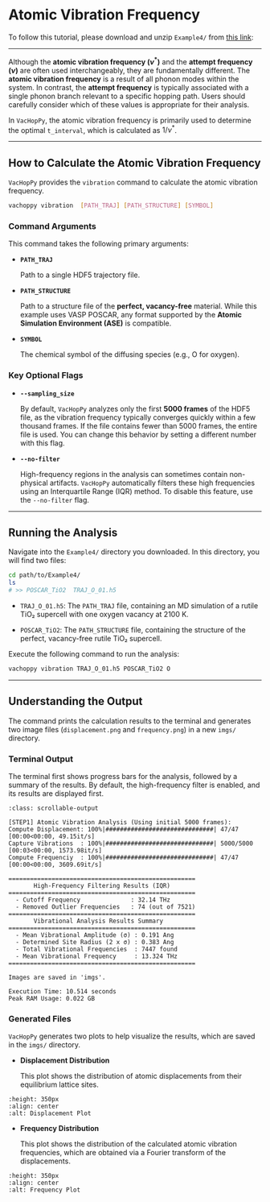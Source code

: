 # Atomic Vibration Frequency

To follow this tutorial, please download and unzip `Example4/` from [this link](https://drive.google.com/file/d/1xBj3iP4eUInB2OKxCHstel4CTyXUDU9t/view?usp=sharing):

----

Although the **atomic vibration frequency ($\nu^*$)** and the **attempt frequency ($\nu$)** are often used interchangeably, they are fundamentally different. The **atomic vibration frequency** is a result of all phonon modes within the system. In contrast, the **attempt frequency** is typically associated with a single phonon branch relevant to a specific hopping path. Users should carefully consider which of these values is appropriate for their analysis.

In `VacHopPy`, the atomic vibration frequency is primarily used to determine the optimal `t_interval`, which is calculated as $1/\nu^*$.

----

## How to Calculate the Atomic Vibration Frequency

`VacHopPy` provides the `vibration` command to calculate the atomic vibration frequency.

```bash
vachoppy vibration  [PATH_TRAJ] [PATH_STRUCTURE] [SYMBOL]
```

### Command Arguments

This command takes the following primary arguments:

* **`PATH_TRAJ`**

    Path to a single HDF5 trajectory file.

* **`PATH_STRUCTURE`**

    Path to a structure file of the **perfect, vacancy-free** material. While this example uses VASP POSCAR, any format supported by the **Atomic Simulation Environment (ASE)** is compatible.

* **`SYMBOL`**

    The chemical symbol of the diffusing species (e.g., O for oxygen).


### Key Optional Flags

* **`--sampling_size`**

    By default, `VacHopPy` analyzes only the first **5000 frames** of the HDF5 file, as the vibration frequency typically converges quickly within a few thousand frames. If the file contains fewer than 5000 frames, the entire file is used. You can change this behavior by setting a different number with this flag.

* **`--no-filter`**

    High-frequency regions in the analysis can sometimes contain non-physical artifacts. `VacHopPy` automatically filters these high frequencies using an Interquartile Range (IQR) method. To disable this feature, use the `--no-filter` flag.

----

## Running the Analysis

Navigate into the `Example4/` directory you downloaded. In this directory, you will find two files:

```bash
cd path/to/Example4/
ls
# >> POSCAR_TiO2  TRAJ_O_01.h5
```

* `TRAJ_O_01.h5`: The `PATH_TRAJ` file, containing an MD simulation of a rutile TiO₂ supercell with one oxygen vacancy at 2100 K.

* `POSCAR_TiO2`: The `PATH_STRUCTURE` file, containing the structure of the perfect, vacancy-free rutile TiO₂ supercell.

Execute the following command to run the analysis:

```bash
vachoppy vibration TRAJ_O_01.h5 POSCAR_TiO2 O
```

---

## Understanding the Output

The command prints the calculation results to the terminal and generates two image files (`displacement.png` and `frequency.png`) in a new `imgs/` directory.

### Terminal Output

The terminal first shows progress bars for the analysis, followed by a summary of the results. By default, the high-frequency filter is enabled, and its results are displayed first.

```{code-block} bash
:class: scrollable-output

[STEP1] Atomic Vibration Analysis (Using initial 5000 frames):
Compute Displacement: 100%|##############################| 47/47 [00:00<00:00, 49.15it/s]
Capture Vibrations  : 100%|##############################| 5000/5000 [00:03<00:00, 1573.98it/s]
Compute Frequenciy  : 100%|##############################| 47/47 [00:00<00:00, 3609.69it/s]

====================================================
       High-Frequency Filtering Results (IQR)
====================================================
  - Cutoff Frequency              : 32.14 THz
  - Removed Outlier Frequencies   : 74 (out of 7521)
====================================================
       Vibrational Analysis Results Summary
====================================================
  - Mean Vibrational Amplitude (σ) : 0.191 Ang
  - Determined Site Radius (2 x σ) : 0.383 Ang
  - Total Vibrational Frequencies  : 7447 found
  - Mean Vibrational Frequency     : 13.324 THz
====================================================

Images are saved in 'imgs'.

Execution Time: 10.514 seconds
Peak RAM Usage: 0.022 GB
```

### Generated Files

`VacHopPy` generates two plots to help visualize the results, which are saved in the `imgs/` directory.

* **Displacement Distribution**

  This plot shows the distribution of atomic displacements from their equilibrium lattice sites.

```{image} ../../_static/displacement.png
:height: 350px
:align: center
:alt: Displacement Plot
```

* **Frequency Distribution**

  This plot shows the distribution of the calculated atomic vibration frequencies, which are obtained via a Fourier transform of the displacements.

```{image} ../../_static/frequency.png
:height: 350px
:align: center
:alt: Frequency Plot
```